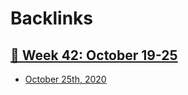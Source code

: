 
# Backlinks
## [  📅 Week 42: October 19-25](<  📅 Week 42: October 19-25.md>)
- [October 25th, 2020](<October 25th, 2020.md>)

